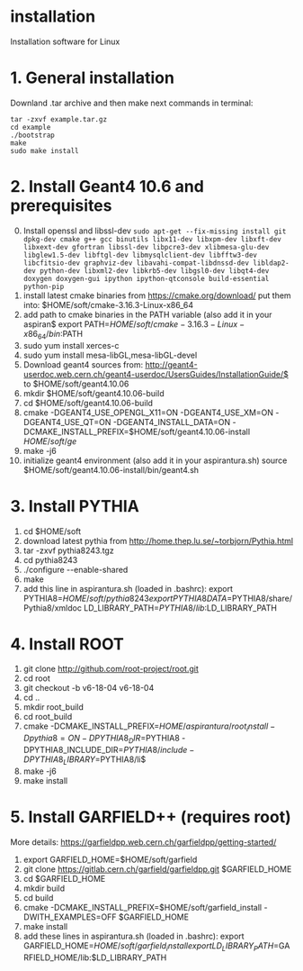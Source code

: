# installation
Installation software for Linux


# 1. General installation
Downland .tar archive and then make next commands in terminal:
```
tar -zxvf example.tar.gz
cd example
./bootstrap
make
sudo make install
```


# 2. Install Geant4 10.6 and prerequisites
0) Install openssl and libssl-dev
```sudo apt-get --fix-missing install git dpkg-dev cmake g++ gcc binutils libx11-dev libxpm-dev libxft-dev libxext-dev gfortran libssl-dev libpcre3-dev xlibmesa-glu-dev libglew1.5-dev libftgl-dev libmysqlclient-dev libfftw3-dev libcfitsio-dev graphviz-dev libavahi-compat-libdnssd-dev libldap2-dev python-dev libxml2-dev libkrb5-dev libgsl0-dev libqt4-dev doxygen doxygen-gui ipython ipython-qtconsole build-essential python-pip```
1) install latest cmake binaries from https://cmake.org/download/
put them into:
$HOME/soft/cmake-3.16.3-Linux-x86_64
2) add path to cmake binaries in the PATH variable (also add it in your aspiran$
export PATH=$HOME/soft/cmake-3.16.3-Linux-x86_64/bin:$PATH
3) sudo yum install xerces-c
4) sudo yum install mesa-libGL,mesa-libGL-devel
5) Download geant4 sources from:
http://geant4-userdoc.web.cern.ch/geant4-userdoc/UsersGuides/InstallationGuide/$
to
$HOME/soft/geant4.10.06
6) mkdir $HOME/soft/geant4.10.06-build
7) cd $HOME/soft/geant4.10.06-build
8) cmake -DGEANT4_USE_OPENGL_X11=ON -DGEANT4_USE_XM=ON -DGEANT4_USE_QT=ON -DGEANT4_INSTALL_DATA=ON -DCMAKE_INSTALL_PREFIX=$HOME/soft/geant4.10.06-install $HOME/soft/ge$
9) make -j6
10) initialize geant4 environment (also add it in your aspirantura.sh)
source $HOME/soft/geant4.10.06-install/bin/geant4.sh

# 3. Install PYTHIA
1) cd $HOME/soft
2) download latest pythia from http://home.thep.lu.se/~torbjorn/Pythia.html
3) tar -zxvf pythia8243.tgz
4) cd pythia8243
5) ./configure --enable-shared
6) make
7) add this line in aspirantura.sh (loaded in .bashrc):
export PYTHIA8=$HOME/soft/pythia8243
export PYTHIA8DATA=$PYTHIA8/share/Pythia8/xmldoc
LD_LIBRARY_PATH=$PYTHIA8/lib:$LD_LIBRARY_PATH

# 4. Install ROOT
1) git clone http://github.com/root-project/root.git
2) cd root
3) git checkout -b v6-18-04 v6-18-04
4) cd ..
5) mkdir root_build
6) cd root_build
7) cmake -DCMAKE_INSTALL_PREFIX=$HOME/aspirantura/root_install -Dpythia8=ON -DPYTHIA8_DIR=$PYTHIA8 -DPYTHIA8_INCLUDE_DIR=$PYTHIA8/include -DPYTHIA8_LIBRARY=$PYTHIA8/li$
8) make -j6
9) make install

# 5. Install GARFIELD++ (requires root)
More details: https://garfieldpp.web.cern.ch/garfieldpp/getting-started/
1) export GARFIELD_HOME=$HOME/soft/garfield
2) git clone https://gitlab.cern.ch/garfield/garfieldpp.git $GARFIELD_HOME
3) cd $GARFIELD_HOME
4) mkdir build
5) cd build
6) cmake -DCMAKE_INSTALL_PREFIX=$HOME/soft/garfield_install -DWITH_EXAMPLES=OFF $GARFIELD_HOME
7) make install
8) add these lines in aspirantura.sh (loaded in .bashrc):
export GARFIELD_HOME=$HOME/soft/garfield_install
export LD_LIBRARY_PATH=$GARFIELD_HOME/lib:$LD_LIBRARY_PATH
